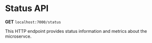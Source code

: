 # Status API

**GET** ```localhost:7000/status```

This HTTP endpoint provides status information and metrics about the microservce.